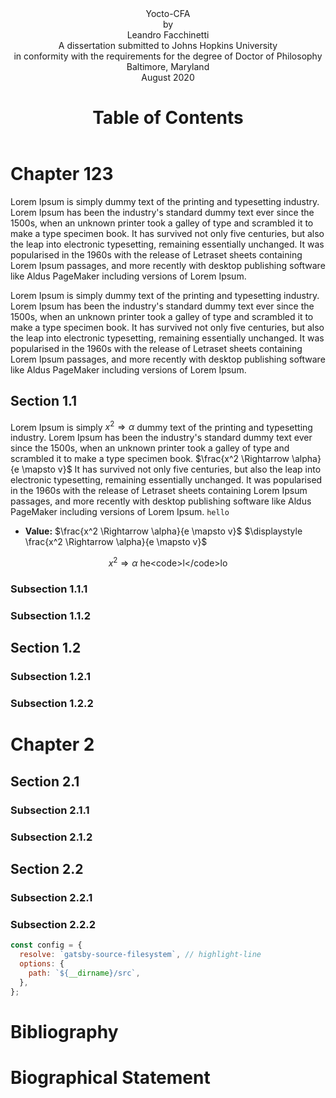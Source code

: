 <!DOCTYPE html>
<html lang="en">
<head>
<title>Yocto-CFA</title>
<meta name="author" content="Leandro Facchinetti">
<meta name="subject" content="TODO">
<meta name="keywords" content="todo, todo, ...">
<link rel="stylesheet" href="yocto-cfa.css">
</head>
<body>
<header>
<div class="title-page">
<div class="title">Yocto-CFA</div>
<div class="author">by<br>Leandro Facchinetti</div>
<div class="statement">A dissertation submitted to Johns Hopkins University<br>in conformity with the requirements for the degree of Doctor of Philosophy</div>
<div class="publishing-location">Baltimore, Maryland<br>August 2020</div>
</div>

<!-- TODO
# Abstract

- **Primary Reader and Advisor:** Dr. Scott Fraser Smith.
- **Readers:** Dr. Zachary Eli Palmer and Dr. Matthew Daniel Green.
-->

# Table of Contents

</header>
<main>

# Chapter 123

Lorem Ipsum is simply dummy text of the printing and typesetting industry. Lorem Ipsum has been the industry's standard dummy text ever since the 1500s, [](#section-11) when [](#undefined) an unknown printer took a galley of type and scrambled it to make a type specimen book. It has survived not only five centuries, but also the leap into electronic typesetting, remaining essentially unchanged. It was popularised in the 1960s with the release of Letraset sheets containing Lorem Ipsum passages, and more recently with desktop publishing software like Aldus PageMaker including versions of Lorem Ipsum.

Lorem Ipsum is simply dummy text of the printing and typesetting industry. Lorem Ipsum has been the industry's standard dummy text ever since the 1500s, [](#section-11) when [](#undefined) an unknown printer took a galley of type and scrambled it to make a type specimen book. It has survived not only five centuries, but also the leap into electronic typesetting, remaining essentially unchanged. It was popularised in the 1960s with the release of Letraset sheets containing Lorem Ipsum passages, and more recently with desktop publishing software like Aldus PageMaker including versions of Lorem Ipsum.

## Section 1.1

Lorem Ipsum is simply $x^2 \Rightarrow \alpha$ dummy text of the printing and typesetting industry. Lorem Ipsum has been the industry's standard dummy text ever since the 1500s, when an unknown printer took a galley of type and scrambled it to make a type specimen book. $\frac{x^2 \Rightarrow \alpha}{e \mapsto v}$ It has survived not only five centuries, but also the leap into electronic typesetting, remaining essentially unchanged. It was popularised in the 1960s with the release of Letraset sheets containing Lorem Ipsum passages, and more recently with desktop publishing software like Aldus PageMaker including versions of Lorem Ipsum. `hello`

- **Value:** $\frac{x^2 \Rightarrow \alpha}{e \mapsto v}$ $\displaystyle \frac{x^2 \Rightarrow \alpha}{e \mapsto v}$

$$
x^2 \Rightarrow \alpha \text{   he<code>l</code>lo}
$$

### Subsection 1.1.1

### Subsection 1.1.2

## Section 1.2

### Subsection 1.2.1

### Subsection 1.2.2

# Chapter 2

## Section 2.1

### Subsection 2.1.1

### Subsection 2.1.2

## Section 2.2

### Subsection 2.2.1

### Subsection 2.2.2

```js
const config = {
  resolve: `gatsby-source-filesystem`, // highlight-line
  options: {
    path: `${__dirname}/src`,
  },
};
```

</main>
<footer>

# Bibliography

# Biographical Statement

</footer>
</body>
</html>
